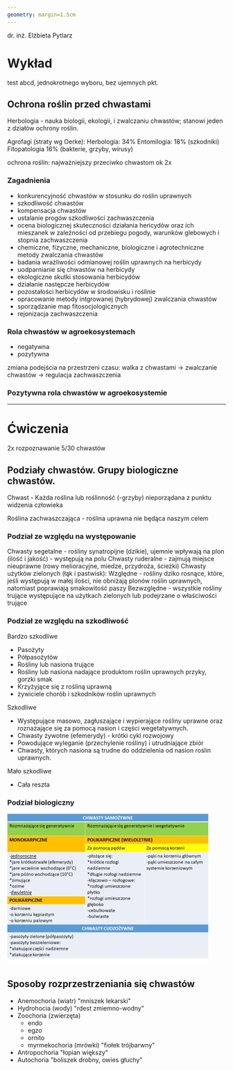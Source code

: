 ```yaml
---
geometry: margin=1.5cm
---
```


dr. inż. Elżbieta Pytlarz

# Wykład

test abcd, jednokrotnego wyboru, bez ujemnych pkt.

## Ochrona roślin przed chwastami

Herbologia - nauka biologii, ekologii, i zwalczaniu chwastów; stanowi jeden z działów ochrony roślin.

Agrofagi (straty wg Oerke):
  Herbologia: 34%
  Entomilogia: 18% (szkodniki)
  Fitopatologia 16% (bakterie, grzyby, wirusy)

ochrona roślin: najważniejszy przeciwko chwastom ok 2x

### Zagadnienia

- konkurencyjność chwastów w stosunku do roślin uprawnych
- szkodliwość chwastów
- kompensacja chwastów
- ustalanie progów szkodliwości zachwaszczenia
- ocena biologicznej skuteczności działania hericydów oraz ich mieszanek w zależności od przebiegu pogody, warunków glebowych i stopnia zachwaszczenia
- chemiczne, fizyczne, mechaniczne, biologiczne i agrotechniczne metody zwalczania chwastów
- badania wrażliwości odmianowej roślin uprawnych na herbicydy
- uodparnianie się chwastów na herbicydy
- ekologiczne skutki stosowania herbicydów
- działanie następcze herbicydów
- pozostałości herbicydów w środowisku i roślinie
- opracowanie metody intgrowanej (hybrydowej) zwalczania chwastów
- sporządzanie map fitosocjologicznych
- rejonizacja zachwaszczenia

### Rola chwastów w agroekosystemach

- negatywna
- pozytywna

zmiana podejścia na przestrzeni czasu: walka z chwastami -> zwalczanie chwastów -> regulacja zachwaszczenia

### Pozytywna rola chwastów w agroekosystemie

---

# Ćwiczenia

2x rozpoznawanie 5/30 chwastów

## Podziały chwastów. Grupy biologiczne chwastów.

Chwast - Każda roślina lub roślinność (-grzyby) nieporządana z punktu widzenia człowieka

Roślina zachwaszczająca - roślina uprawna nie będąca naszym celem

### Podział ze względu na występowanie

Chwasty segetalne - rośliny synatropijne (dzikie), ujemnie wpływają na plon (ilość i jakość) - występują na polu
Chwasty ruderalne - zajmują miejsce nieuprawne (rowy melioracyjne, miedze, przydroża, ścieżki)
Chwasty użytków zielonych (łąk i pastwisk):
  Względne - rośliny dziko rosnące, które, jeśli występują w małej ilości, nie obniżają plonów roślin uprawnych, natomiast poprawiają smakowitość paszy
  Bezwzględne - wszystkie rośliny trujące występujące na użytkach zielonych lub podejrzane o właściwości trujące

### Podział ze względu na szkodliwość

Bardzo szkodliwe
- Pasożyty
- Półpasożytów
- Rośliny lub nasiona trujące
- Rośliny lub nasiona nadające produktom roślin uprawnych przyky, gorzki smak
- Krzyżyjące się z rośliną uprawną
- żywiciele chorób i szkodników roślin uprawnych

Szkodliwe
- Występujące masowo, zagłuszające i wypierające rośliny uprawne oraz roznażające się za pomocą nasion i części wegetatywnych.
- Chwasty żywotne (efemerydy) - krótki cykl rozwojowy
- Powodujące wyleganie (przechylenie rośliny) i utrudniające zbiór
- Chwasty, których nasiona są trudne do oddzielenia od nasion roślin uprawnych.

Mało szkodliwe
- Cała reszta

### Podział biologiczny

![Chwasty](../obrazki/herbologia/podzial.png)

## Sposoby rozprzestrzeniania się chwastów

- Anemochoria (wiatr) "mniszek lekarski"
- Hydrohocia (wody) "rdest zmiemno-wodny"
- Zoochoria (zwierzęta)
  - endo
  - egzo
  - ornito
  - myrmekochoria (mrówki) "fiołek trójbarwny"
- Antropochoria "łopian większy"
- Autochoria "boliszek drobny, owies głuchy"
